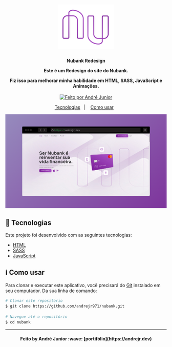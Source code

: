 <h1 align="center">
    <img alt="Logo" src="svg/logonu.svg" />
    <br>
</h1>

<h4 align="center">
  <p>Nubank Redesign</p>

  <p>Este é um Redesign do site do Nubank.</p>

  <p>Fiz isso para melhorar minha habilidade em HTML, SASS, JavaScript e Animações.</p>
</h4>

<p align="center">
  <a href="https://andrejr.dev">
    <img alt="Feito por André Junior" src="https://img.shields.io/badge/feito%20por-André Junior-blue">
  </a>
</p>


<p align="center">
  <a href="#rocket-tecnologias">Tecnologias</a>&nbsp;&nbsp;&nbsp;|&nbsp;&nbsp;&nbsp;
  <a href="#information_source-como-usar">Como usar</a>&nbsp;&nbsp;&nbsp;
</p>

<p align="center">
  <img alt="Scene" src="img/mockup.png">
</p>

## :rocket: Tecnologias

Este projeto foi desenvolvido com as seguintes tecnologias:

- [HTML](https://developer.mozilla.org/pt-BR/docs/Web/HTML)
- [SASS](https://sass-lang.com/)
- [JavaScript](https://developer.mozilla.org/pt-BR/docs/Web/JavaScript)


## :information_source: Como usar

Para clonar e executar este aplicativo, você precisará do [Git](https://git-scm.com) instalado em seu computador. Da sua linha de comando:

```bash
# Clonar este repositório
$ git clone https://github.com/andrejr971/nubank.git

# Navegue até o repositório
$ cd nubank
```

---

<h4 align="center">
    Feito by André Junior :wave: [portifólio](https://andrejr.dev)
</h4>